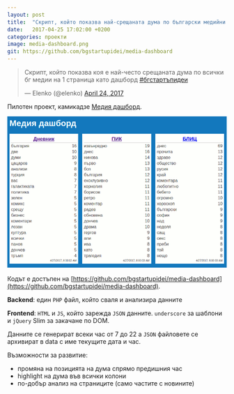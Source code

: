 ```yaml
---
layout: post
title:  "Скрипт, който показва най-срещаната дума по български медийни сайтове @elenko"
date:   2017-04-25 17:02:00 +0200
categories: проекти
image: media-dashboard.png
git: https://github.com/bgstartupidei/media-dashboard
---
```


<blockquote class="twitter-tweet" data-lang="en"><p lang="bg" dir="ltr">Скрипт, който показва коя е най-често срещаната дума по всички бг медии на 1 страница като дашборд <a href="https://twitter.com/hashtag/%D0%B1%D0%B3%D1%81%D1%82%D0%B0%D1%80%D1%82%D1%8A%D0%BF%D0%B8%D0%B4%D0%B5%D0%B8?src=hash">#бгстартъпидеи</a></p>&mdash; Elenko (@elenko) <a href="https://twitter.com/elenko/status/856519330837778432">April 24, 2017</a></blockquote>
<script async src="//platform.twitter.com/widgets.js" charset="utf-8"></script>

Пилотен проект, камикадзе [Медия дашборд](http://media-dashboard.bgstartupidei.com/).

![Media Dashboard](/images/media-dashboard.png)

Кодът е достъпен на [https://github.com/bgstartupidei/media-dashboard](https://github.com/bgstartupidei/media-dashboard).

**Backend**: един `PHP` файл, който сваля и анализира данните

**Frontend**: `HTML` и `JS`, който зарежда `JSON` данните. `underscore` за шаблони и `jQuery` Slim за закачане по DOM.

Данните се генерират всеки час от 7 до 22 а `JSON` файловете се архивират в data с име текущите дата и час.

Възможности за развитие:
* промяна на позицията на дума спрямо предишния час
* highlight на дума във всички колони
* по-добър анализ на страниците (само частите с новините)
